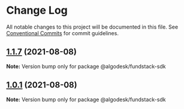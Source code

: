 # Change Log

All notable changes to this project will be documented in this file.
See [Conventional Commits](https://conventionalcommits.org) for commit guidelines.

## [1.1.7](https://github.com/algodesk-io/algodesk-monorepo/compare/@algodesk/fundstack-sdk@1.0.3...@algodesk/fundstack-sdk@1.1.7) (2021-08-08)

**Note:** Version bump only for package @algodesk/fundstack-sdk





## [1.0.1](https://github.com/algodesk-io/algodesk-monorepo/compare/@algodesk/fundstack-sdk@1.0.3...@algodesk/fundstack-sdk@1.0.1) (2021-08-08)

**Note:** Version bump only for package @algodesk/fundstack-sdk
